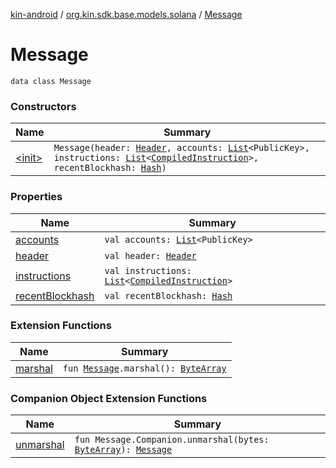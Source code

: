 [kin-android](../../index.md) / [org.kin.sdk.base.models.solana](../index.md) / [Message](./index.md)

# Message

`data class Message`

### Constructors

| Name | Summary |
|---|---|
| [&lt;init&gt;](-init-.md) | `Message(header: `[`Header`](../-header/index.md)`, accounts: `[`List`](https://kotlinlang.org/api/latest/jvm/stdlib/kotlin.collections/-list/index.html)`<PublicKey>, instructions: `[`List`](https://kotlinlang.org/api/latest/jvm/stdlib/kotlin.collections/-list/index.html)`<`[`CompiledInstruction`](../-compiled-instruction/index.md)`>, recentBlockhash: `[`Hash`](../-hash/index.md)`)` |

### Properties

| Name | Summary |
|---|---|
| [accounts](accounts.md) | `val accounts: `[`List`](https://kotlinlang.org/api/latest/jvm/stdlib/kotlin.collections/-list/index.html)`<PublicKey>` |
| [header](header.md) | `val header: `[`Header`](../-header/index.md) |
| [instructions](instructions.md) | `val instructions: `[`List`](https://kotlinlang.org/api/latest/jvm/stdlib/kotlin.collections/-list/index.html)`<`[`CompiledInstruction`](../-compiled-instruction/index.md)`>` |
| [recentBlockhash](recent-blockhash.md) | `val recentBlockhash: `[`Hash`](../-hash/index.md) |

### Extension Functions

| Name | Summary |
|---|---|
| [marshal](../marshal.md) | `fun `[`Message`](./index.md)`.marshal(): `[`ByteArray`](https://kotlinlang.org/api/latest/jvm/stdlib/kotlin/-byte-array/index.html) |

### Companion Object Extension Functions

| Name | Summary |
|---|---|
| [unmarshal](../unmarshal.md) | `fun Message.Companion.unmarshal(bytes: `[`ByteArray`](https://kotlinlang.org/api/latest/jvm/stdlib/kotlin/-byte-array/index.html)`): `[`Message`](./index.md) |
